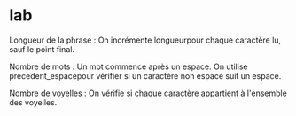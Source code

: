 # lab
Longueur de la phrase : On incrémente longueurpour chaque caractère lu, sauf le point final.

Nombre de mots : Un mot commence après un espace. On utilise precedent_espacepour vérifier si un caractère non espace suit un espace.

Nombre de voyelles : On vérifie si chaque caractère appartient à l'ensemble des voyelles.
